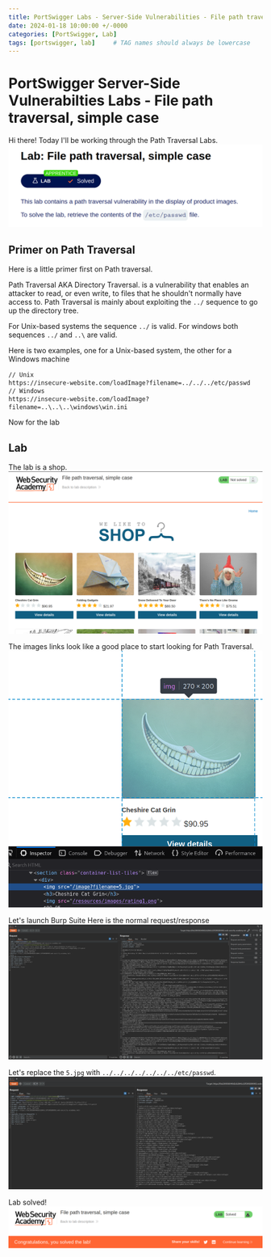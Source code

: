 ```yaml
---
title: PortSwigger Labs - Server-Side Vulnerabilities - File path traversal, simple case
date: 2024-01-18 10:00:00 +/-0000
categories: [PortSwigger, Lab]
tags: [portswigger, lab]     # TAG names should always be lowercase
---
```


# PortSwigger Server-Side Vulnerabilties Labs - File path traversal, simple case
Hi there!
Today I'll be working through the Path Traversal Labs.
![Path Traversal Labs Description](/../assets/posts/2024-01-19-portswigger-server-side-vulns-path-traversal/path_traversal_labs_description.png)

## Primer on Path Traversal

Here is a little primer first on Path traversal.

Path Traversal AKA Directory Traversal.
is a vulnerability that enables an attacker to read, or even write, to files that he shouldn't normally have access to.
Path Traversal is mainly about exploiting the `../` sequence to go up the directory tree.

For Unix-based systems the sequence `../` is valid. For windows both sequences `../` and `..\` are valid.

Here is two examples, one for a Unix-based system, the other for a Windows machine
```
// Unix
https://insecure-website.com/loadImage?filename=../../../etc/passwd
// Windows
https://insecure-website.com/loadImage?filename=..\..\..\windows\win.ini
```

Now for the lab
## Lab
The lab is a shop.
![Lab Shop](/../assets/posts/2024-01-19-portswigger-server-side-vulns-path-traversal/lab_shop.png)

The images links look like a good place to start looking for Path Traversal.
![Image Link Inspect](/../assets/posts/2024-01-19-portswigger-server-side-vulns-path-traversal/lab_image_link_inspect.png)

Let's launch Burp Suite
Here is the normal request/response
![Normal Request/Response](/../assets/posts/2024-01-19-portswigger-server-side-vulns-path-traversal/lab_image_normal_request-response.png)

Let's replace the `5.jpg` with `../../../../../../../etc/passwd`.
![Successful Path Traversal Exploiting The Image Link](/../assets/posts/2024-01-19-portswigger-server-side-vulns-path-traversal/lab_path_traversal_success.png)

Lab solved!
![Lab Solved](/../assets/posts/2024-01-19-portswigger-server-side-vulns-path-traversal/lab_solved.png)
